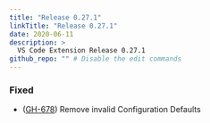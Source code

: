 ```yaml
---
title: "Release 0.27.1"
linkTitle: "Release 0.27.1"
date: 2020-06-11
description: >
  VS Code Extension Release 0.27.1
github_repo: "" # Disable the edit commands
---
```


### Fixed

- ([GH-678](https://github.com/puppetlabs/puppet-vscode/issues/678)) Remove invalid Configuration Defaults
